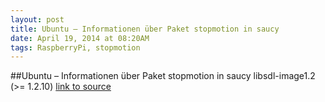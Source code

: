 ```yaml
---
layout: post
title: Ubuntu – Informationen über Paket stopmotion in saucy
date: April 19, 2014 at 08:20AM
tags: RaspberryPi, stopmotion
---
```

##Ubuntu – Informationen über Paket stopmotion in saucy
libsdl-image1.2 (&gt;= 1.2.10)
[link to source](http://ift.tt/RwVn0I) 
